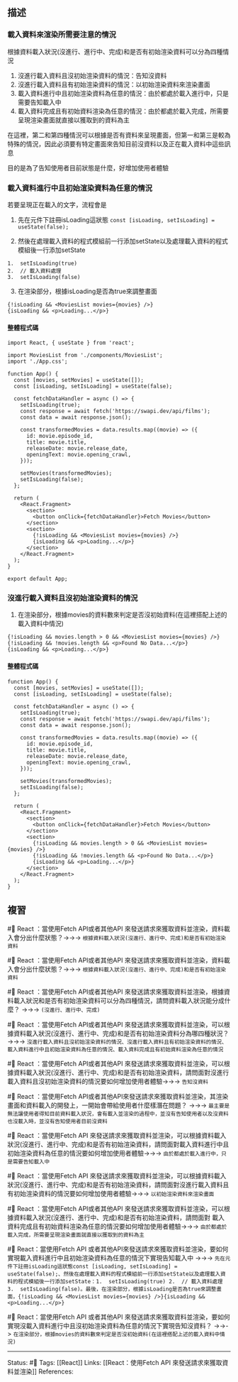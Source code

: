 
## 描述


### 載入資料來渲染所需要注意的情況

根據資料載入狀況(沒進行、進行中、完成)和是否有初始渲染資料可以分為四種情況

1. 沒進行載入資料且沒初始渲染資料的情況：告知沒資料
2. 沒進行載入資料且有初始渲染資料的情況：以初始渲染資料來渲染畫面
3. 載入資料進行中且初始渲染資料為任意的情況：由於都處於載入進行中，只是需要告知載入中
4. 載入資料完成且有初始資料渲染為任意的情況：由於都處於載入完成，所需要呈現渲染畫面就直接以獲取到的資料為主


在這裡，第二和第四種情況可以根據是否有資料來呈現畫面，但第一和第三是較為特殊的情況，因此必須要有特定畫面來告知目前沒資料以及正在載入資料中這些訊息

目的是為了告知使用者目前狀態是什麼，好增加使用者體驗

### 載入資料進行中且初始渲染資料為任意的情況

若要呈現正在載入的文字，流程會是
1. 先在元件下註冊isLoading這狀態
`const [isLoading, setIsLoading] = useState(false);`

2. 然後在處理載入資料的程式模組前一行添加setState以及處理載入資料的程式模組後一行添加setState
```
1.  setIsLoading(true)
2.  // 載入資料處理
3.  setIsLoading(false)
```

3. 在渲染部分，根據isLoading是否為true來調整畫面
```
{!isLoading && <MoviesList movies={movies} />}
{isLoading && <p>Loading...</p>}
```


#### 整體程式碼

```
import React, { useState } from 'react';

import MoviesList from './components/MoviesList';
import './App.css';

function App() {
  const [movies, setMovies] = useState([]);
  const [isLoading, setIsLoading] = useState(false);

  const fetchDataHandler = async () => {
    setIsLoading(true);
    const response = await fetch('https://swapi.dev/api/films');
    const data = await response.json();

    const transformedMovies = data.results.map((movie) => ({
      id: movie.episode_id,
      title: movie.title,
      releaseDate: movie.release_date,
      openingText: movie.opening_crawl,
    }));

    setMovies(transformedMovies);
    setIsLoading(false);
  };

  return (
    <React.Fragment>
      <section>
        <button onClick={fetchDataHandler}>Fetch Movies</button>
      </section>
      <section>
        {!isLoading && <MoviesList movies={movies} />}
        {isLoading && <p>Loading...</p>}
      </section>
    </React.Fragment>
  );
}

export default App;
```

### 沒進行載入資料且沒初始渲染資料的情況

1. 在渲染部分，根據movies的資料數來判定是否沒初始資料(在這裡搭配上述的載入資料中情況)
```
{!isLoading && movies.length > 0 && <MoviesList movies={movies} />}
{!isLoading && !movies.length && <p>Found No Data...</p>}
{isLoading && <p>Loading...</p>}
```


#### 整體程式碼
```
function App() {
  const [movies, setMovies] = useState([]);
  const [isLoading, setIsLoading] = useState(false);

  const fetchDataHandler = async () => {
    setIsLoading(true);
    const response = await fetch('https://swapi.dev/api/films');
    const data = await response.json();

    const transformedMovies = data.results.map((movie) => ({
      id: movie.episode_id,
      title: movie.title,
      releaseDate: movie.release_date,
      openingText: movie.opening_crawl,
    }));

    setMovies(transformedMovies);
    setIsLoading(false);
  };

  return (
    <React.Fragment>
      <section>
        <button onClick={fetchDataHandler}>Fetch Movies</button>
      </section>
      <section>
        {!isLoading && movies.length > 0 && <MoviesList movies={movies} />}
        {!isLoading && !movies.length && <p>Found No Data...</p>}
        {isLoading && <p>Loading...</p>}
      </section>
    </React.Fragment>
  );
}
```

## 複習


#🧠 React ：當使用Fetch API或者其他API 來發送請求來獲取資料並渲染，資料載入會分出什麼狀態？->->-> `根據資料載入狀況(沒進行、進行中、完成)和是否有初始渲染資料`
<!--SR:!2023-04-10,33,228-->
<!--SR:!2023-08-29,197,250-->

#🧠 React ：當使用Fetch API或者其他API 來發送請求來獲取資料並渲染，資料載入會分出什麼狀態？->->-> `根據資料載入狀況(沒進行、進行中、完成)和是否有初始渲染資料`
<!--SR:!2023-04-10,33,228-->


#🧠 React ：當使用Fetch API或者其他API 來發送請求來獲取資料並渲染，根據資料載入狀況和是否有初始渲染資料可以分為四種情況，請問資料載入狀況能分成什麼？ ->->-> `(沒進行、進行中、完成)`
<!--SR:!2023-09-18,195,230-->

#🧠 React ：當使用Fetch API或者其他API 來發送請求來獲取資料並渲染，可以根據資料載入狀況(沒進行、進行中、完成)和是否有初始渲染資料分為哪四種狀況？ ->->-> `沒進行載入資料且沒初始渲染資料的情況、沒進行載入資料且有初始渲染資料的情況、載入資料進行中且初始渲染資料為任意的情況、載入資料完成且有初始資料渲染為任意的情況`
<!--SR:!2023-11-26,245,249-->

#🧠 React ：當使用Fetch API或者其他API 來發送請求來獲取資料並渲染，可以根據資料載入狀況(沒進行、進行中、完成)和是否有初始渲染資料，請問面對沒進行載入資料且沒初始渲染資料的情況要如何增加使用者體驗->->-> `告知沒資料`
<!--SR:!2023-08-16,188,250-->

#🧠 React ：當使用Fetch API或者其他API來發送請求來獲取資料並渲染，其渲染畫面和資料載入的開發上，一開始會帶給使用者什麼樣潛在問題？ ->->-> `最主要是無法讓使用者得知目前資料載入狀況，會有載入並渲染的過程中，並沒有告知使用者以及沒資料也沒載入時，並沒有告知使用者目前沒資料`
<!--SR:!2023-04-09,10,190-->

#🧠 React ：當使用Fetch API 來發送請求來獲取資料並渲染，可以根據資料載入狀況(沒進行、進行中、完成)和是否有初始渲染資料，請問面對載入資料進行中且初始渲染資料為任意的情況要如何增加使用者體驗->->-> `由於都處於載入進行中，只是需要告知載入中`
<!--SR:!2023-08-08,184,250-->

#🧠 React ：當使用Fetch API 來發送請求來獲取資料並渲染，可以根據資料載入狀況(沒進行、進行中、完成)和是否有初始渲染資料，請問面對沒進行載入資料且有初始渲染資料的情況要如何增加使用者體驗->->-> `以初始渲染資料來渲染畫面`
<!--SR:!2023-06-25,155,250-->

#🧠 React ：當使用Fetch API或者其他API 來發送請求來獲取資料並渲染，可以根據資料載入狀況(沒進行、進行中、完成)和是否有初始渲染資料，請問面對 載入資料完成且有初始資料渲染為任意的情況要如何增加使用者體驗->->-> `由於都處於載入完成，所需要呈現渲染畫面就直接以獲取到的資料為主`
<!--SR:!2023-09-29,212,249-->


#🧠 React：當使用Fetch API 或者其他API來發送請求來獲取資料並渲染，要如何實現載入資料進行中且初始渲染資料為任意的情況下實現告知載入中 ->->-> `先在元件下註冊isLoading這狀態const [isLoading, setIsLoading] = useState(false);、然後在處理載入資料的程式模組前一行添加setState以及處理載入資料的程式模組後一行添加setState：1.  setIsLoading(true) 2.  // 載入資料處理 3.  setIsLoading(false)。最後，在渲染部分，根據isLoading是否為true來調整畫面，{!isLoading && <MoviesList movies={movies} />}{isLoading && <p>Loading...</p>}`
<!--SR:!2023-06-13,145,250-->

#🧠 React：當使用Fetch API 或者其他API 來發送請求來獲取資料並渲染，要如何實現沒載入資料進行中且沒初始渲染資料為任意的情況下實現告知沒資料？ ->->-> `在渲染部分，根據movies的資料數來判定是否沒初始資料(在這裡搭配上述的載入資料中情況)`
<!--SR:!2023-04-07,105,249-->




---
Status: #🌱 
Tags:
[[React]]
Links:
[[React：使用Fetch API 來發送請求來獲取資料並渲染]]
References: